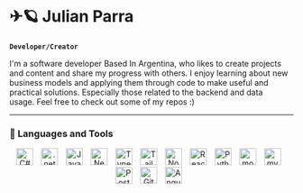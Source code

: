   # ✈🪐 Julian Parra
**`Developer/Creator`**

I'm a software developer Based In Argentina, who likes to create projects and content and share my progress with others. I enjoy learning about new business models and applying them through code to make useful and practical solutions. Especially those related to the backend and data usage. Feel free to check out some of my repos :)

   
<!--<p align="left">
      <a href="https://github.com/juliannParra99?tab=repositories">
         <img alt="My projects" title="Subscribe to my YouTube channel" src="https://custom-icon-badges.demolab.com/badge/-My%20Repos-purple?style=for-the-badge&logoColor=white&logo=repo"/>
      </a> 
      <a href="https://mail.google.com/mail/u/0/?fs=1&to=julianfranco.parra@gmail.com&tf=cm" target="_blank">
         <img alt="mail" title="mail" src="https://custom-icon-badges.demolab.com/badge/-Mail-red?style=for-the-badge&logo=mail&logoColor=white"/>
      </a> 
   </p>
-->
-----

### 🧰 Languages and Tools

<p align="center">
    
  <img  alt="C#" width="30px" style="padding-right:10px;" src="https://cdn.jsdelivr.net/gh/devicons/devicon@latest/icons/csharp/csharp-plain.svg"/>
  <img  alt=".net" width="30px" style="padding-right:10px;" src="https://cdn.jsdelivr.net/gh/devicons/devicon@latest/icons/dotnetcore/dotnetcore-original.svg" />
  <img  alt="JavaScript" width="30px" style="padding-right:10px;" src="https://cdn.jsdelivr.net/gh/devicons/devicon/icons/javascript/javascript-plain.svg" />
  <img  alt="Next" width="30px" style="padding-right:10px;" src="https://cdn.jsdelivr.net/gh/devicons/devicon@latest/icons/nextjs/nextjs-original.svg" />
  <img  alt="TypeScript" width="30px" style="padding-right:10px;" src="https://cdn.jsdelivr.net/gh/devicons/devicon/icons/typescript/typescript-plain.svg" />
  <img  alt="Tailwind" width="30px" style="padding-right:10px;" src="https://cdn.jsdelivr.net/gh/devicons/devicon@latest/icons/tailwindcss/tailwindcss-original.svg" />
  <img  alt="NodeJS" width="30px" style="padding-right:10px;" src="https://cdn.jsdelivr.net/gh/devicons/devicon/icons/nodejs/nodejs-original.svg" />
  <img  alt="React" width="30px" style="padding-right:10px;" src="https://cdn.jsdelivr.net/gh/devicons/devicon/icons/react/react-original.svg" />
  <img  alt="Python" width="30px" style="padding-right:10px;" src="https://cdn.jsdelivr.net/gh/devicons/devicon@latest/icons/python/python-original.svg" />
  <img  alt="mongoDb" width="30px" style="padding-right:10px;" src="https://cdn.jsdelivr.net/gh/devicons/devicon@latest/icons/mongodb/mongodb-original-wordmark.svg" />
  <img  alt="mySql" width="30px" style="padding-right:10px;" src="https://cdn.jsdelivr.net/gh/devicons/devicon@latest/icons/mysql/mysql-original-wordmark.svg" />
  <img  alt="Postgres" width="30px" style="padding-right:10px;" src="https://cdn.jsdelivr.net/gh/devicons/devicon@latest/icons/postgresql/postgresql-original.svg" />
  <img  alt="Git" width="30px" style="padding-right:10px;" src="https://cdn.jsdelivr.net/gh/devicons/devicon/icons/git/git-original.svg" />
  <img  alt="Angular" width="30px" style="padding-right:10px;" src="https://cdn.jsdelivr.net/gh/devicons/devicon/icons/angularjs/angularjs-plain.svg" />
</p>

<br />
